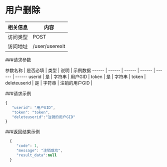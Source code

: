 # 用户删除
 相关信息 | 内容
 ------ | ------
 访问类型 | POST
 访问地址 | /user/userexit

###请求参数

 参数名称 | 是否必填 | 类型 | 说明 | 示例数据
 ------ | ------ | ------ | ------ | ------ | ------
 userid | 是 | 字符串 | 用户GID | 
 token | 是 | 字符串 | token | 
 deleteuserid | 是 | 字符串 | 注销的用户GID | 

###请求示例
```javascript
{
   "userid": "用户GID",
   "token": "token",
   "deleteuserid":"注销的用户GID"
}
```

###返回结果示例

```javascript
  {
     "code": 1,
     "message": "注销成功",
     "result_data":null
  }



```
